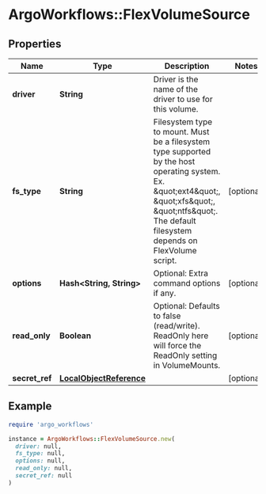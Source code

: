 # ArgoWorkflows::FlexVolumeSource

## Properties

| Name | Type | Description | Notes |
| ---- | ---- | ----------- | ----- |
| **driver** | **String** | Driver is the name of the driver to use for this volume. |  |
| **fs_type** | **String** | Filesystem type to mount. Must be a filesystem type supported by the host operating system. Ex. \&quot;ext4\&quot;, \&quot;xfs\&quot;, \&quot;ntfs\&quot;. The default filesystem depends on FlexVolume script. | [optional] |
| **options** | **Hash&lt;String, String&gt;** | Optional: Extra command options if any. | [optional] |
| **read_only** | **Boolean** | Optional: Defaults to false (read/write). ReadOnly here will force the ReadOnly setting in VolumeMounts. | [optional] |
| **secret_ref** | [**LocalObjectReference**](LocalObjectReference.md) |  | [optional] |

## Example

```ruby
require 'argo_workflows'

instance = ArgoWorkflows::FlexVolumeSource.new(
  driver: null,
  fs_type: null,
  options: null,
  read_only: null,
  secret_ref: null
)
```

